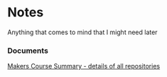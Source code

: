 # Notes

Anything that comes to mind that I might need later


### Documents 
[Makers Course Summary - details of all repositories](https://github.com/philb56/Notes/blob/master/MakersCourseSummary.md)
